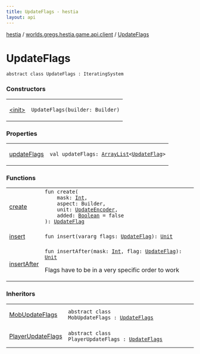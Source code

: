 ```yaml
---
title: UpdateFlags - hestia
layout: api
---
```


<div class='api-docs-breadcrumbs'><a href="../../index.html">hestia</a> / <a href="../index.html">worlds.gregs.hestia.game.api.client</a> / <a href="./index.html">UpdateFlags</a></div>

# UpdateFlags

<div class="signature"><code><span class="keyword">abstract</span> <span class="keyword">class </span><span class="identifier">UpdateFlags</span>&nbsp;<span class="symbol">:</span>&nbsp;<span class="identifier">IteratingSystem</span></code></div>

### Constructors

<table class="api-docs-table">
<tbody>
<tr>
<td markdown="1">

<a href="-init-.html">&lt;init&gt;</a>


</td>
<td markdown="1">
<div class="signature"><code><span class="identifier">UpdateFlags</span><span class="symbol">(</span><span class="parameterName" id="worlds.gregs.hestia.game.api.client.UpdateFlags$<init>(com.artemis.Aspect.Builder)/builder">builder</span><span class="symbol">:</span>&nbsp;<span class="identifier">Builder</span><span class="symbol">)</span></code></div>

</td>
</tr>
</tbody>
</table>

### Properties

<table class="api-docs-table">
<tbody>
<tr>
<td markdown="1">

<a href="update-flags.html">updateFlags</a>


</td>
<td markdown="1">
<div class="signature"><code><span class="keyword">val </span><span class="identifier">updateFlags</span><span class="symbol">: </span><a href="https://kotlinlang.org/api/latest/jvm/stdlib/kotlin.collections/-array-list/index.html"><span class="identifier">ArrayList</span></a><span class="symbol">&lt;</span><a href="../../worlds.gregs.hestia.game.update/-update-flag/index.html"><span class="identifier">UpdateFlag</span></a><span class="symbol">&gt;</span></code></div>

</td>
</tr>
</tbody>
</table>

### Functions

<table class="api-docs-table">
<tbody>
<tr>
<td markdown="1">

<a href="create.html">create</a>


</td>
<td markdown="1">
<div class="signature"><code><span class="keyword">fun </span><span class="identifier">create</span><span class="symbol">(</span><br/>&nbsp;&nbsp;&nbsp;&nbsp;<span class="parameterName" id="worlds.gregs.hestia.game.api.client.UpdateFlags$create(kotlin.Int, com.artemis.Aspect.Builder, worlds.gregs.hestia.game.update.UpdateEncoder, kotlin.Boolean)/mask">mask</span><span class="symbol">:</span>&nbsp;<a href="https://kotlinlang.org/api/latest/jvm/stdlib/kotlin/-int/index.html"><span class="identifier">Int</span></a><span class="symbol">, </span><br/>&nbsp;&nbsp;&nbsp;&nbsp;<span class="parameterName" id="worlds.gregs.hestia.game.api.client.UpdateFlags$create(kotlin.Int, com.artemis.Aspect.Builder, worlds.gregs.hestia.game.update.UpdateEncoder, kotlin.Boolean)/aspect">aspect</span><span class="symbol">:</span>&nbsp;<span class="identifier">Builder</span><span class="symbol">, </span><br/>&nbsp;&nbsp;&nbsp;&nbsp;<span class="parameterName" id="worlds.gregs.hestia.game.api.client.UpdateFlags$create(kotlin.Int, com.artemis.Aspect.Builder, worlds.gregs.hestia.game.update.UpdateEncoder, kotlin.Boolean)/unit">unit</span><span class="symbol">:</span>&nbsp;<a href="../../worlds.gregs.hestia.game.update/-update-encoder/index.html"><span class="identifier">UpdateEncoder</span></a><span class="symbol">, </span><br/>&nbsp;&nbsp;&nbsp;&nbsp;<span class="parameterName" id="worlds.gregs.hestia.game.api.client.UpdateFlags$create(kotlin.Int, com.artemis.Aspect.Builder, worlds.gregs.hestia.game.update.UpdateEncoder, kotlin.Boolean)/added">added</span><span class="symbol">:</span>&nbsp;<a href="https://kotlinlang.org/api/latest/jvm/stdlib/kotlin/-boolean/index.html"><span class="identifier">Boolean</span></a>&nbsp;<span class="symbol">=</span>&nbsp;false<br/><span class="symbol">)</span><span class="symbol">: </span><a href="../../worlds.gregs.hestia.game.update/-update-flag/index.html"><span class="identifier">UpdateFlag</span></a></code></div>

</td>
</tr>
<tr>
<td markdown="1">

<a href="insert.html">insert</a>


</td>
<td markdown="1">
<div class="signature"><code><span class="keyword">fun </span><span class="identifier">insert</span><span class="symbol">(</span><span class="keyword">vararg</span> <span class="parameterName" id="worlds.gregs.hestia.game.api.client.UpdateFlags$insert(kotlin.Array((worlds.gregs.hestia.game.update.UpdateFlag)))/flags">flags</span><span class="symbol">:</span>&nbsp;<a href="../../worlds.gregs.hestia.game.update/-update-flag/index.html"><span class="identifier">UpdateFlag</span></a><span class="symbol">)</span><span class="symbol">: </span><a href="https://kotlinlang.org/api/latest/jvm/stdlib/kotlin/-unit/index.html"><span class="identifier">Unit</span></a></code></div>

</td>
</tr>
<tr>
<td markdown="1">

<a href="insert-after.html">insertAfter</a>


</td>
<td markdown="1">
<div class="signature"><code><span class="keyword">fun </span><span class="identifier">insertAfter</span><span class="symbol">(</span><span class="parameterName" id="worlds.gregs.hestia.game.api.client.UpdateFlags$insertAfter(kotlin.Int, worlds.gregs.hestia.game.update.UpdateFlag)/mask">mask</span><span class="symbol">:</span>&nbsp;<a href="https://kotlinlang.org/api/latest/jvm/stdlib/kotlin/-int/index.html"><span class="identifier">Int</span></a><span class="symbol">, </span><span class="parameterName" id="worlds.gregs.hestia.game.api.client.UpdateFlags$insertAfter(kotlin.Int, worlds.gregs.hestia.game.update.UpdateFlag)/flag">flag</span><span class="symbol">:</span>&nbsp;<a href="../../worlds.gregs.hestia.game.update/-update-flag/index.html"><span class="identifier">UpdateFlag</span></a><span class="symbol">)</span><span class="symbol">: </span><a href="https://kotlinlang.org/api/latest/jvm/stdlib/kotlin/-unit/index.html"><span class="identifier">Unit</span></a></code></div>

Flags have to be in a very specific order to work


</td>
</tr>
</tbody>
</table>

### Inheritors

<table class="api-docs-table">
<tbody>
<tr>
<td markdown="1">

<a href="../-mob-update-flags/index.html">MobUpdateFlags</a>


</td>
<td markdown="1">
<div class="signature"><code><span class="keyword">abstract</span> <span class="keyword">class </span><span class="identifier">MobUpdateFlags</span>&nbsp;<span class="symbol">:</span>&nbsp;<a href="./index.html"><span class="identifier">UpdateFlags</span></a></code></div>

</td>
</tr>
<tr>
<td markdown="1">

<a href="../-player-update-flags/index.html">PlayerUpdateFlags</a>


</td>
<td markdown="1">
<div class="signature"><code><span class="keyword">abstract</span> <span class="keyword">class </span><span class="identifier">PlayerUpdateFlags</span>&nbsp;<span class="symbol">:</span>&nbsp;<a href="./index.html"><span class="identifier">UpdateFlags</span></a></code></div>

</td>
</tr>
</tbody>
</table>
